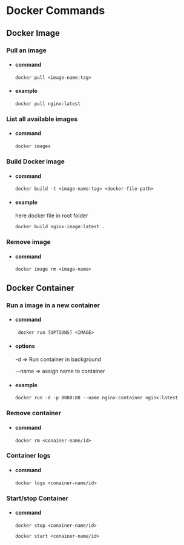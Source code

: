 # Docker Commands

## Docker Image
### Pull an image
- #### command

    ```
    docker pull <image-name:tag>
    ```

- #### example

    ```
    docker pull nginx:latest
    ```

### List all available images
- #### command
    ```
    docker images
    ```
### Build Docker image
- #### command

    ```
    docker build -t <image-name:tag> <docker-file-path>
    ```

- #### example
    here docker file in root folder
    ```
    docker build nginx-image:latest .
    ```

### Remove image
- #### command
    ```
    docker image rm <image-name>
    ```

## Docker Container
### Run a image in a new container
- #### command

    ```
     docker run [OPTIONS] <IMAGE>
    ```

- #### options
     -d => Run container in background
     
     --name => assign name to container

- #### example

    ```
    docker run -d -p 8080:80 --name nginx-container nginx:latest
    ```
 ### Remove container
- #### command
    ```
    docker rm <conainer-name/id>
    ```
 ### Container logs
- #### command
    ```
    docker logs <conainer-name/id>
    ```
 ### Start/stop Container
- #### command
    ```
    docker stop <conainer-name/id>
    ```
    ```
    docker start <conainer-name/id>
    ```